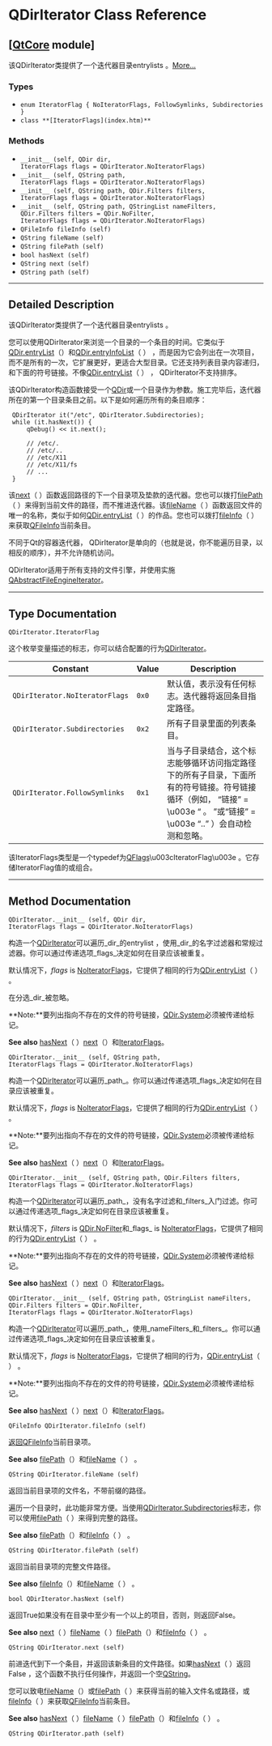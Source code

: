 # QDirIterator Class Reference

## [[QtCore](index.htm) module]

该QDirIterator类提供了一个迭代器目录entrylists 。[More...](#details)

### Types

*   `enum IteratorFlag { NoIteratorFlags, FollowSymlinks, Subdirectories }`
*   `class **[IteratorFlags](index.htm)**`

### Methods

*   `__init__ (self, QDir dir, IteratorFlags flags = QDirIterator.NoIteratorFlags)`
*   `__init__ (self, QString path, IteratorFlags flags = QDirIterator.NoIteratorFlags)`
*   `__init__ (self, QString path, QDir.Filters filters, IteratorFlags flags = QDirIterator.NoIteratorFlags)`
*   `__init__ (self, QString path, QStringList nameFilters, QDir.Filters filters = QDir.NoFilter, IteratorFlags flags = QDirIterator.NoIteratorFlags)`
*   `QFileInfo fileInfo (self)`
*   `QString fileName (self)`
*   `QString filePath (self)`
*   `bool hasNext (self)`
*   `QString next (self)`
*   `QString path (self)`

* * *

## Detailed Description

该QDirIterator类提供了一个迭代器目录entrylists 。

您可以使用QDirIterator来浏览一个目录的一个条目的时间。它类似于[QDir.entryList](qdir.html#entryList)（）和[QDir.entryInfoList](qdir.html#entryInfoList)（ ） ，而是因为它会列出在一次项目，而不是所有的一次，它扩展更好，更适合大型目录。它还支持列表目录内容递归，和下面的符号链接。不像[QDir.entryList](qdir.html#entryList)（ ） ， QDirIterator不支持排序。

该QDirIterator构造函数接受一个[QDir](qdir.html)或一个目录作为参数。施工完毕后，迭代器所在的第一个目录条目之前。以下是如何遍历所有的条目顺序：

```
 QDirIterator it("/etc", QDirIterator.Subdirectories);
 while (it.hasNext()) {
     qDebug() << it.next();

     // /etc/.
     // /etc/..
     // /etc/X11
     // /etc/X11/fs
     // ...
 }

```

该[next](qdiriterator.html#next)（ ）函数返回路径的下一个目录项及垫款的迭代器。您也可以拨打[filePath](qdiriterator.html#filePath)（ ）来得到当前文件的路径，而不推进迭代器。该[fileName](qdiriterator.html#fileName)（ ）函数返回文件的唯一的名称，类似于如何[QDir.entryList](qdir.html#entryList)（ ）的作品。您也可以拨打[fileInfo](qdiriterator.html#fileInfo)（ ）来获取[QFileInfo](qfileinfo.html)当前条目。

不同于Qt的容器迭代器， QDirIterator是单向的（也就是说，你不能遍历目录，以相反的顺序），并不允许随机访问。

QDirIterator适用于所有支持的文件引擎，并使用实施[QAbstractFileEngineIterator](qabstractfileengineiterator.html)。

* * *

## Type Documentation

```
QDirIterator.IteratorFlag
```

这个枚举变量描述的标志，你可以结合配置的行为[QDirIterator](qdiriterator.html)。

| Constant | Value | Description |
| --- | --- | --- |
| `QDirIterator.NoIteratorFlags` | `0x0` | 默认值，表示没有任何标志。迭代器将返回条目指定路径。 |
| `QDirIterator.Subdirectories` | `0x2` | 所有子目录里面的列表条目。 |
| `QDirIterator.FollowSymlinks` | `0x1` | 当与子目录结合，这个标志能够循环访问指定路径下的所有子目录，下面所有的符号链接。符号链接循环（例如， “链接” = \u003e “ 。 ”或“链接” = \u003e “..” ）会自动检测和忽略。 |

该IteratorFlags类型是一个typedef为[QFlags](index.htm)\u003cIteratorFlag\u003e 。它存储IteratorFlag值的或组合。

* * *

## Method Documentation

```
QDirIterator.__init__ (self, QDir dir, IteratorFlags flags = QDirIterator.NoIteratorFlags)
```

构造一个[QDirIterator](qdiriterator.html)可以遍历_dir_的entrylist ，使用_dir_的名字过滤器和常规过滤器。你可以通过传递选项_flags_决定如何在目录应该被重复。

默认情况下，_flags_ is [NoIteratorFlags](qdiriterator.html#IteratorFlag-enum)，它提供了相同的行为[QDir.entryList](qdir.html#entryList)（ ） 。

在分选_dir_被忽略。

**Note:**要列出指向不存在的文件的符号链接，[QDir.System](qdir.html#Filter-enum)必须被传递给标记。

**See also** [hasNext](qdiriterator.html#hasNext)（ ）[next](qdiriterator.html#next)（）和[IteratorFlags](qdiriterator.html#IteratorFlag-enum)。

```
QDirIterator.__init__ (self, QString path, IteratorFlags flags = QDirIterator.NoIteratorFlags)
```

构造一个[QDirIterator](qdiriterator.html)可以遍历_path_。你可以通过传递选项_flags_决定如何在目录应该被重复。

默认情况下，_flags_ is [NoIteratorFlags](qdiriterator.html#IteratorFlag-enum)，它提供了相同的行为[QDir.entryList](qdir.html#entryList)（ ） 。

**Note:**要列出指向不存在的文件的符号链接，[QDir.System](qdir.html#Filter-enum)必须被传递给标记。

**See also** [hasNext](qdiriterator.html#hasNext)（ ）[next](qdiriterator.html#next)（）和[IteratorFlags](qdiriterator.html#IteratorFlag-enum)。

```
QDirIterator.__init__ (self, QString path, QDir.Filters filters, IteratorFlags flags = QDirIterator.NoIteratorFlags)
```

构造一个[QDirIterator](qdiriterator.html)可以遍历_path_，没有名字过滤和_filters_入门过滤。你可以通过传递选项_flags_决定如何在目录应该被重复。

默认情况下，_filters_ is [QDir.NoFilter](qdir.html#Filter-enum)和_flags_ is [NoIteratorFlags](qdiriterator.html#IteratorFlag-enum)，它提供了相同的行为[QDir.entryList](qdir.html#entryList)（ ） 。

**Note:**要列出指向不存在的文件的符号链接，[QDir.System](qdir.html#Filter-enum)必须被传递给标记。

**See also** [hasNext](qdiriterator.html#hasNext)（ ）[next](qdiriterator.html#next)（）和[IteratorFlags](qdiriterator.html#IteratorFlag-enum)。

```
QDirIterator.__init__ (self, QString path, QStringList nameFilters, QDir.Filters filters = QDir.NoFilter, IteratorFlags flags = QDirIterator.NoIteratorFlags)
```

构造一个[QDirIterator](qdiriterator.html)可以遍历_path_，使用_nameFilters_和_filters_。你可以通过传递选项_flags_决定如何在目录应该被重复。

默认情况下，_flags_ is [NoIteratorFlags](qdiriterator.html#IteratorFlag-enum)，它提供了相同的行为，[QDir.entryList](qdir.html#entryList)（ ） 。

**Note:**要列出指向不存在的文件的符号链接，[QDir.System](qdir.html#Filter-enum)必须被传递给标记。

**See also** [hasNext](qdiriterator.html#hasNext)（ ）[next](qdiriterator.html#next)（）和[IteratorFlags](qdiriterator.html#IteratorFlag-enum)。

```
QFileInfo QDirIterator.fileInfo (self)
```

[](qfileinfo.html)

[返回](qfileinfo.html)[QFileInfo](qfileinfo.html)当前目录项。

**See also** [filePath](qdiriterator.html#filePath)（）和[fileName](qdiriterator.html#fileName)（ ） 。

```
QString QDirIterator.fileName (self)
```

返回当前目录项的文件名，不带前缀的路径。

遍历一个目录时，此功能非常方便。当使用[QDirIterator.Subdirectories](qdiriterator.html#IteratorFlag-enum)标志，你可以使用[filePath](qdiriterator.html#filePath)（ ）来得到完整的路径。

**See also** [filePath](qdiriterator.html#filePath)（）和[fileInfo](qdiriterator.html#fileInfo)（ ） 。

```
QString QDirIterator.filePath (self)
```

返回当前目录项的完整文件路径。

**See also** [fileInfo](qdiriterator.html#fileInfo)（）和[fileName](qdiriterator.html#fileName)（ ） 。

```
bool QDirIterator.hasNext (self)
```

返回True如果没有在目录中至少有一个以上的项目，否则，则返回False。

**See also** [next](qdiriterator.html#next)（ ）[fileName](qdiriterator.html#fileName)（ ）[filePath](qdiriterator.html#filePath)（）和[fileInfo](qdiriterator.html#fileInfo)（ ） 。

```
QString QDirIterator.next (self)
```

前进迭代到下一个条目，并返回该新条目的文件路径。如果[hasNext](qdiriterator.html#hasNext)（ ）返回False ，这个函数不执行任何操作，并返回一个空[QString](qstring.html)。

您可以致电[fileName](qdiriterator.html#fileName)（）或[filePath](qdiriterator.html#filePath)（ ）来获得当前的输入文件名或路径，或[fileInfo](qdiriterator.html#fileInfo)（ ）来获取[QFileInfo](qfileinfo.html)当前条目。

**See also** [hasNext](qdiriterator.html#hasNext)（ ）[fileName](qdiriterator.html#fileName)（ ）[filePath](qdiriterator.html#filePath)（）和[fileInfo](qdiriterator.html#fileInfo)（ ） 。

```
QString QDirIterator.path (self)
```